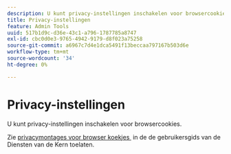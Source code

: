 ```yaml
---
description: U kunt privacy-instellingen inschakelen voor browsercookies.
title: Privacy-instellingen
feature: Admin Tools
uuid: 517b1d9c-d36e-43c1-a796-1787785a8747
exl-id: cbc0d0e3-9765-4942-9179-d8f023a75258
source-git-commit: a6967c7d4e1dca5491f13beccaa797167b503d6e
workflow-type: tm+mt
source-wordcount: '34'
ht-degree: 0%

---
```


# Privacy-instellingen

U kunt privacy-instellingen inschakelen voor browsercookies.

Zie [&#x200B; privacymontages voor browser koekjes &#x200B;](https://experienceleague.adobe.com/docs/core-services/interface/ec-cookies/browser-cookie-settings.html?lang=nl-NL) in de de gebruikersgids van de Diensten van de Kern toelaten.
